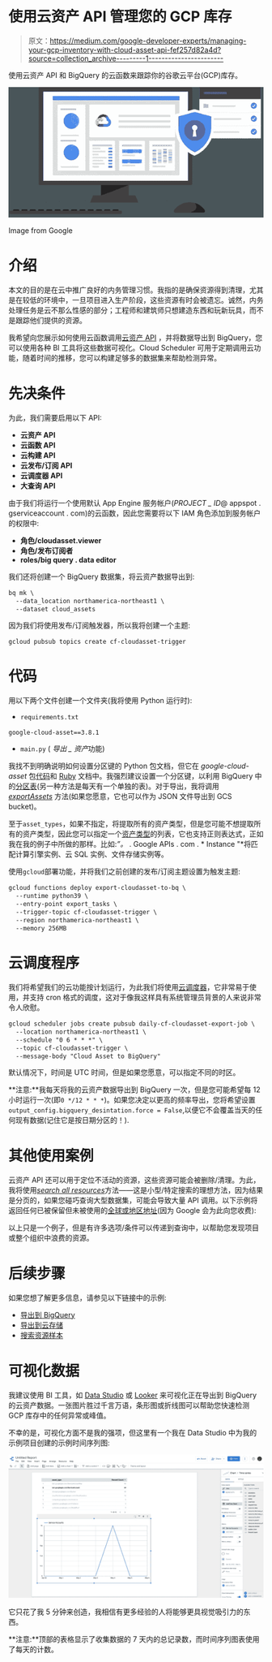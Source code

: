 # 使用云资产 API 管理您的 GCP 库存

> 原文：<https://medium.com/google-developer-experts/managing-your-gcp-inventory-with-cloud-asset-api-fef257d82a4d?source=collection_archive---------1----------------------->

使用云资产 API 和 BigQuery 的云函数来跟踪你的谷歌云平台(GCP)库存。

![](img/b0d490c8a023b5f67dfc935935f98cfa.png)

Image from Google

# 介绍

本文的目的是在云中推广良好的内务管理习惯。我指的是确保资源得到清理，尤其是在较低的环境中，一旦项目进入生产阶段，这些资源有时会被遗忘。诚然，内务处理任务是云不那么性感的部分；工程师和建筑师只想建造东西和玩新玩具，而不是跟踪他们提供的资源。

我希望向您展示如何使用云函数调用[云资产 API](https://cloud.google.com/asset-inventory) ，并将数据导出到 BigQuery，您可以使用各种 BI 工具将这些数据可视化。Cloud Scheduler 可用于定期调用云功能，随着时间的推移，您可以构建足够多的数据集来帮助检测异常。

# 先决条件

为此，我们需要启用以下 API:

*   **云资产 API**
*   **云函数 API**
*   **云构建 API**
*   **云发布/订阅 API**
*   **云调度器 API**
*   **大查询 API**

由于我们将运行一个使用默认 App Engine 服务帐户(*PROJECT _ ID*@ appspot . gserviceaccount . com)的云函数，因此您需要将以下 IAM 角色添加到服务帐户的权限中:

*   **角色/cloudasset.viewer**
*   **角色/发布订阅者**
*   **roles/big query . data editor**

我们还将创建一个 BigQuery 数据集，将云资产数据导出到:

```
bq mk \
  --data_location northamerica-northeast1 \
  --dataset cloud_assets
```

因为我们将使用发布/订阅触发器，所以我将创建一个主题:

```
gcloud pubsub topics create cf-cloudasset-trigger
```

# 代码

用以下两个文件创建一个文件夹(我将使用 Python 运行时):

*   `requirements.txt`

```
google-cloud-asset==3.8.1
```

*   `main.py` ( *导出 _ 资产*功能)

我找不到明确说明如何设置分区键的 Python 包文档，但它在 *google-cloud-asset* 包[代码](https://github.com/googleapis/python-asset/blob/main/google/cloud/asset_v1/types/asset_service.py#L833)和 [Ruby](https://cloud.google.com/ruby/docs/reference/google-cloud-asset-v1/latest/Google-Cloud-Asset-V1-PartitionSpec-PartitionKey) 文档中。我强烈建议设置一个分区键，以利用 BigQuery 中的[分区表](https://cloud.google.com/bigquery/docs/partitioned-tables)(另一种方法是每天有一个单独的表)。对于导出，我将调用 [*exportAssets*](https://cloud.google.com/asset-inventory/docs/reference/rest/v1/TopLevel/exportAssets) 方法(如果您愿意，它也可以作为 JSON 文件导出到 GCS bucket)。

至于`asset_types`，如果不指定，将提取所有的资产类型，但是您可能不想提取所有的资产类型，因此您可以指定一个[资产类型](https://cloud.google.com/asset-inventory/docs/supported-asset-types#searchable_asset_types)的列表，它也支持正则表达式，正如我在我的例子中所做的那样。比如:*”。* . Google APIs . com . * Instance "*将匹配计算引擎实例、云 SQL 实例、文件存储实例等。

使用`gcloud`部署功能，并将我们之前创建的发布/订阅主题设置为触发主题:

```
gcloud functions deploy export-cloudasset-to-bq \
  --runtime python39 \
  --entry-point export_tasks \
  --trigger-topic cf-cloudasset-trigger \
  --region northamerica-northeast1 \
  --memory 256MB
```

# 云调度程序

我们将希望我们的云功能按计划运行，为此我们将使用[云调度器](https://cloud.google.com/scheduler)，它非常易于使用，并支持 cron 格式的调度，这对于像我这样具有系统管理员背景的人来说非常令人欣慰。

```
gcloud scheduler jobs create pubsub daily-cf-cloudasset-export-job \
  --location northamerica-northeast1 \
  --schedule "0 6 * * *" \
  --topic cf-cloudasset-trigger \
  --message-body "Cloud Asset to BigQuery"
```

默认情况下，时间是 UTC 时间，但是如果您愿意，可以指定不同的时区。

**注意:**我每天将我的云资产数据导出到 BigQuery 一次，但是您可能希望每 12 小时运行一次(即`0 */12 * * *`)。如果您决定以更高的频率导出，您将希望设置`output_config.bigquery_desintation.force = False`,以便它不会覆盖当天的任何现有数据(记住它是按日期分区的！).

# 其他使用案例

云资产 API 还可以用于定位不活动的资源，这些资源可能会被删除/清理。为此，我将使用[*search all resources*](https://cloud.google.com/asset-inventory/docs/reference/rest/v1/TopLevel/searchAllResources)方法——这是小型/特定搜索的理想方法，因为结果是分页的，如果您碰巧查询大型数据集，可能会导致大量 API 调用。以下示例将返回任何已被保留但未被使用的[全球或地区地址](https://cloud.google.com/compute/docs/reference/rest/v1/addresses)(因为 Google 会为此向您收费):

以上只是一个例子，但是有许多选项/条件可以传递到查询中，以帮助您发现项目或整个组织中浪费的资源。

# 后续步骤

如果您想了解更多信息，请参见以下链接中的示例:

*   [导出到 BigQuery](https://cloud.google.com/asset-inventory/docs/exporting-to-bigquery)
*   [导出到云存储](https://cloud.google.com/asset-inventory/docs/exporting-to-cloud-storage)
*   [搜索资源样本](https://cloud.google.com/asset-inventory/docs/searching-resources-samples)

# 可视化数据

我建议使用 BI 工具，如 [Data Studio](https://cloud.google.com/bigquery/docs/visualize-data-studio) 或 [Looker](https://cloud.google.com/bigquery/docs/looker) 来可视化正在导出到 BigQuery 的云资产数据。一张图片胜过千言万语，条形图或折线图可以帮助您快速检测 GCP 库存中的任何异常或峰值。

不幸的是，可视化方面不是我的强项，但这里有一个我在 Data Studio 中为我的示例项目创建的示例时间序列图:

![](img/1309889b34427d7372bc2f43bd171032.png)

它只花了我 5 分钟来创造，我相信有更多经验的人将能够更具视觉吸引力的东西。

**注意:**顶部的表格显示了收集数据的 7 天内的总记录数，而时间序列图表使用了每天的计数。